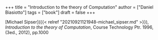 +++
title = "Introduction to the theory of Computation"
author = ["Daniel Biasiotto"]
tags = ["book"]
draft = false
+++

[Michael Sipser]({{< relref "20210921121948-michael_sipser.md" >}}), _Introduction to the theory of Computation_, Course Technology Ptr. 1996, (3ed., 2012), pp.1000
